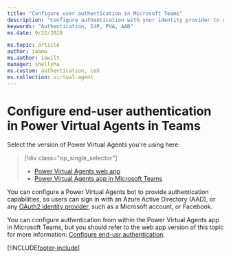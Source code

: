 ```yaml
---
title: "Configure user authentication in Microsoft Teams"
description: "Configure authentication with your identity provider to enable users to sign in when having a bot conversation in the Power Virtual Agents app in Microsoft Teams."
keywords: "Authentication, IdP, PVA, AAD"
ms.date: 9/22/2020

ms.topic: article
author: iaanw
ms.author: iawilt
manager: shellyha
ms.custom: authentication, ceX
ms.collection: virtual-agent
---
```


# Configure end-user authentication in Power Virtual Agents in Teams

Select the version of Power Virtual Agents you're using here:

> [!div class="op_single_selector"]
>
> - [Power Virtual Agents web app](../configuration-end-user-authentication.md)
> - [Power Virtual Agents app in Microsoft Teams](configuration-end-user-authentication-teams.md)

You can configure a Power Virtual Agents bot to provide authentication capabilities, so users can sign in with an Azure Active Directory (AAD), or any [OAuth2 identity provider](/azure/active-directory/develop/v2-oauth2-auth-code-flow), such as a Microsoft account, or Facebook.

You can configure authentication from within the Power Virtual Agents app in Microsoft Teams, but you should refer to the web app version of this topic for more information: [Configure end-usr authentication](../configuration-end-user-authentication.md).

[!INCLUDE[footer-include](../includes/footer-banner.md)]
